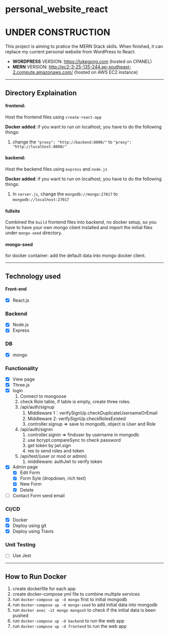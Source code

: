 # personal_website_react

# UNDER CONSTRUCTION
This project is aiming to pratice the MERN Stack skills.
When finished, it can replace my current personal website from WordPress to React.

* **WORDPRESS** VERSION: https://lukegong.com (hosted on CPANEL)
* **MERN** VERSION: http://ec2-3-25-135-244.ap-southeast-2.compute.amazonaws.com/  (hosted on AWS EC2 instance)

---
## Directory Explaination 

#### frontend: 
Host the frontend files using `create-react-app`

**Docker added**: if you want to run on localhost, you have to do the following things:
1. change the `"proxy": "http://backend:8000/"` to `"proxy": "http://localhost:8000/"`

#### backend:
Host the backend files using `express` and `node.js`

**Docker added**: if you want to run on localhost, you have to do the following things:
1. In `server.js`, change the `mongodb://mongo:27017` to `mongodb://localhost:27017`

#### fullsite

Combined the `build` frontend files into backend, no docker setup, so you have to have your own mongo client installed and import the initial files under `mongo-seed` directory. 


#### mongo-seed
for docker container: add the default data into mongo docker client.

---
## Technology used

#### Front-end
- [x] React.js

### Backend
- [x] Node.js
- [x] Express

### DB
- [x] mongo

### Functionality 
- [x] View page
- [x] Three.js
- [x] login
  1. Connect to mongoose
  2. check Role table, if table is empty, create three roles.
  3. /api/auth/signup
     1. Middleware 1：verifySignUp.checkDuplicateUsernameOrEmail
     2. Middleware 2: verifySignUp.checkRolesExisted
     3. controller.signup => save to mongodb, object is User and Role
  4. /api/auth/signin
     1. controller.signin => finduser by username in mongodb
     2. use bcrypt.compareSync to check password
     3. get token by jwt.sign 
     4. res to send roles and token
  5. /api/test/(user or mod or admin)
     1. middleware: authJwt to verify token
- [x] Admin page
  - [x] Edit Form
  - [x] Form Syle (dropdown, rich text)
  - [x] New Form
  - [x] Delete  
- [ ] Contact Form send email

### CI/CD
- [x] Docker
- [x] Deploy using git
- [x] Deploy using Travis

### Unit Testing
- [ ] Use Jest

---

## How to Run Docker
1. create dockerfile for each app
2. create docker-compose yml file to combine multiple services
3. run `docker-compose up -d mongo` first to initial mongodb
4. run `docker-compose up -d mongo-seed` to add initial data into mongodb
5. run `docker exec -it mongo mongosh` to check if the initial data is been pushed
6. run `docker-compose up -d backend` to run the web app
7. run `docker-compose up -d frontend` to run the web app
